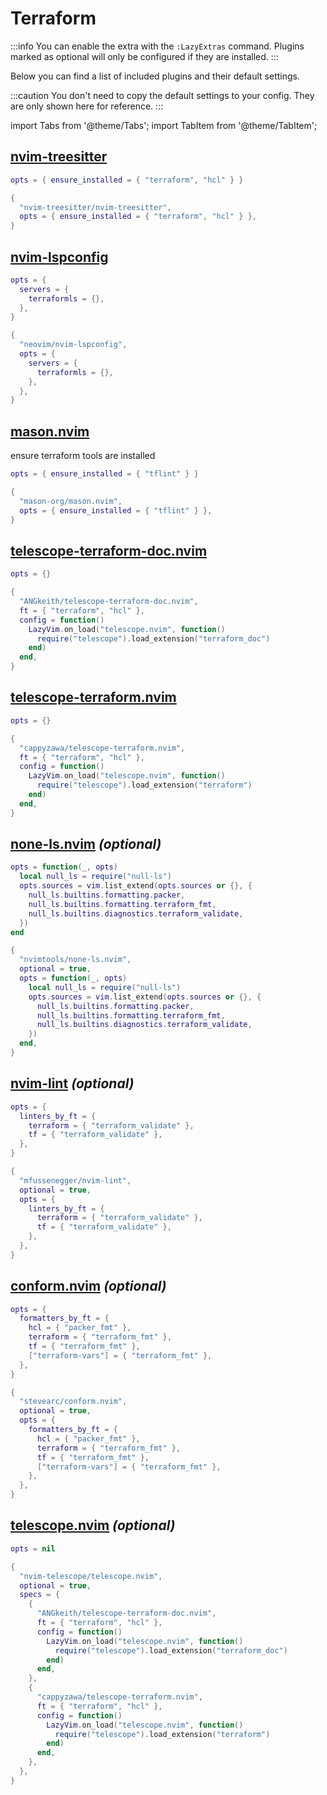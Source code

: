# Terraform

<!-- plugins:start -->

:::info
You can enable the extra with the `:LazyExtras` command.
Plugins marked as optional will only be configured if they are installed.
:::

Below you can find a list of included plugins and their default settings.

:::caution
You don't need to copy the default settings to your config.
They are only shown here for reference.
:::

import Tabs from '@theme/Tabs';
import TabItem from '@theme/TabItem';

## [nvim-treesitter](https://github.com/nvim-treesitter/nvim-treesitter)

<Tabs>

<TabItem value="opts" label="Options">

```lua
opts = { ensure_installed = { "terraform", "hcl" } }
```

</TabItem>


<TabItem value="code" label="Full Spec">

```lua
{
  "nvim-treesitter/nvim-treesitter",
  opts = { ensure_installed = { "terraform", "hcl" } },
}
```

</TabItem>

</Tabs>

## [nvim-lspconfig](https://github.com/neovim/nvim-lspconfig)

<Tabs>

<TabItem value="opts" label="Options">

```lua
opts = {
  servers = {
    terraformls = {},
  },
}
```

</TabItem>


<TabItem value="code" label="Full Spec">

```lua
{
  "neovim/nvim-lspconfig",
  opts = {
    servers = {
      terraformls = {},
    },
  },
}
```

</TabItem>

</Tabs>

## [mason.nvim](https://github.com/mason-org/mason.nvim)

 ensure terraform tools are installed


<Tabs>

<TabItem value="opts" label="Options">

```lua
opts = { ensure_installed = { "tflint" } }
```

</TabItem>


<TabItem value="code" label="Full Spec">

```lua
{
  "mason-org/mason.nvim",
  opts = { ensure_installed = { "tflint" } },
}
```

</TabItem>

</Tabs>

## [telescope-terraform-doc.nvim](https://github.com/ANGkeith/telescope-terraform-doc.nvim)

<Tabs>

<TabItem value="opts" label="Options">

```lua
opts = {}
```

</TabItem>


<TabItem value="code" label="Full Spec">

```lua
{
  "ANGkeith/telescope-terraform-doc.nvim",
  ft = { "terraform", "hcl" },
  config = function()
    LazyVim.on_load("telescope.nvim", function()
      require("telescope").load_extension("terraform_doc")
    end)
  end,
}
```

</TabItem>

</Tabs>

## [telescope-terraform.nvim](https://github.com/cappyzawa/telescope-terraform.nvim)

<Tabs>

<TabItem value="opts" label="Options">

```lua
opts = {}
```

</TabItem>


<TabItem value="code" label="Full Spec">

```lua
{
  "cappyzawa/telescope-terraform.nvim",
  ft = { "terraform", "hcl" },
  config = function()
    LazyVim.on_load("telescope.nvim", function()
      require("telescope").load_extension("terraform")
    end)
  end,
}
```

</TabItem>

</Tabs>

## [none-ls.nvim](https://github.com/nvimtools/none-ls.nvim) _(optional)_

<Tabs>

<TabItem value="opts" label="Options">

```lua
opts = function(_, opts)
  local null_ls = require("null-ls")
  opts.sources = vim.list_extend(opts.sources or {}, {
    null_ls.builtins.formatting.packer,
    null_ls.builtins.formatting.terraform_fmt,
    null_ls.builtins.diagnostics.terraform_validate,
  })
end
```

</TabItem>


<TabItem value="code" label="Full Spec">

```lua
{
  "nvimtools/none-ls.nvim",
  optional = true,
  opts = function(_, opts)
    local null_ls = require("null-ls")
    opts.sources = vim.list_extend(opts.sources or {}, {
      null_ls.builtins.formatting.packer,
      null_ls.builtins.formatting.terraform_fmt,
      null_ls.builtins.diagnostics.terraform_validate,
    })
  end,
}
```

</TabItem>

</Tabs>

## [nvim-lint](https://github.com/mfussenegger/nvim-lint) _(optional)_

<Tabs>

<TabItem value="opts" label="Options">

```lua
opts = {
  linters_by_ft = {
    terraform = { "terraform_validate" },
    tf = { "terraform_validate" },
  },
}
```

</TabItem>


<TabItem value="code" label="Full Spec">

```lua
{
  "mfussenegger/nvim-lint",
  optional = true,
  opts = {
    linters_by_ft = {
      terraform = { "terraform_validate" },
      tf = { "terraform_validate" },
    },
  },
}
```

</TabItem>

</Tabs>

## [conform.nvim](https://github.com/stevearc/conform.nvim) _(optional)_

<Tabs>

<TabItem value="opts" label="Options">

```lua
opts = {
  formatters_by_ft = {
    hcl = { "packer_fmt" },
    terraform = { "terraform_fmt" },
    tf = { "terraform_fmt" },
    ["terraform-vars"] = { "terraform_fmt" },
  },
}
```

</TabItem>


<TabItem value="code" label="Full Spec">

```lua
{
  "stevearc/conform.nvim",
  optional = true,
  opts = {
    formatters_by_ft = {
      hcl = { "packer_fmt" },
      terraform = { "terraform_fmt" },
      tf = { "terraform_fmt" },
      ["terraform-vars"] = { "terraform_fmt" },
    },
  },
}
```

</TabItem>

</Tabs>

## [telescope.nvim](https://github.com/nvim-telescope/telescope.nvim) _(optional)_

<Tabs>

<TabItem value="opts" label="Options">

```lua
opts = nil
```

</TabItem>


<TabItem value="code" label="Full Spec">

```lua
{
  "nvim-telescope/telescope.nvim",
  optional = true,
  specs = {
    {
      "ANGkeith/telescope-terraform-doc.nvim",
      ft = { "terraform", "hcl" },
      config = function()
        LazyVim.on_load("telescope.nvim", function()
          require("telescope").load_extension("terraform_doc")
        end)
      end,
    },
    {
      "cappyzawa/telescope-terraform.nvim",
      ft = { "terraform", "hcl" },
      config = function()
        LazyVim.on_load("telescope.nvim", function()
          require("telescope").load_extension("terraform")
        end)
      end,
    },
  },
}
```

</TabItem>

</Tabs>

<!-- plugins:end -->
